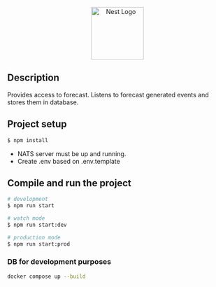 <p align="center">
  <a href="http://nestjs.com/" target="blank"><img src="https://nestjs.com/img/logo-small.svg" width="120" alt="Nest Logo" /></a>
</p>

[circleci-image]: https://img.shields.io/circleci/build/github/nestjs/nest/master?token=abc123def456
[circleci-url]: https://circleci.com/gh/nestjs/nest

 
## Description

Provides access to forecast. Listens to forecast generated events and stores them in database.

## Project setup

```bash
$ npm install
```

- NATS server must be up and running. 
- Create .env based on .env.template

## Compile and run the project

```bash
# development
$ npm run start

# watch mode
$ npm run start:dev

# production mode
$ npm run start:prod
```

### DB for development purposes

```bash
docker compose up --build
```